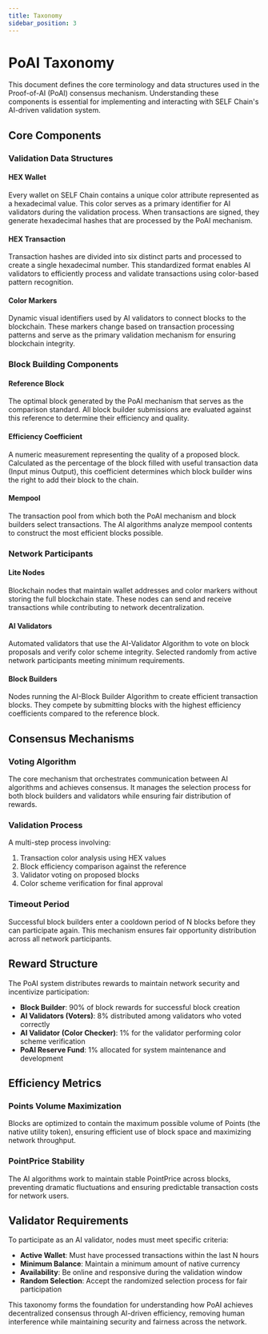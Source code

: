 ```yaml
---
title: Taxonomy
sidebar_position: 3
---
```


# PoAI Taxonomy

This document defines the core terminology and data structures used in the Proof-of-AI (PoAI) consensus mechanism. Understanding these components is essential for implementing and interacting with SELF Chain's AI-driven validation system.

## Core Components

### Validation Data Structures

#### HEX Wallet
Every wallet on SELF Chain contains a unique color attribute represented as a hexadecimal value. This color serves as a primary identifier for AI validators during the validation process. When transactions are signed, they generate hexadecimal hashes that are processed by the PoAI mechanism.

#### HEX Transaction
Transaction hashes are divided into six distinct parts and processed to create a single hexadecimal number. This standardized format enables AI validators to efficiently process and validate transactions using color-based pattern recognition.

#### Color Markers
Dynamic visual identifiers used by AI validators to connect blocks to the blockchain. These markers change based on transaction processing patterns and serve as the primary validation mechanism for ensuring blockchain integrity.

### Block Building Components

#### Reference Block
The optimal block generated by the PoAI mechanism that serves as the comparison standard. All block builder submissions are evaluated against this reference to determine their efficiency and quality.

#### Efficiency Coefficient
A numeric measurement representing the quality of a proposed block. Calculated as the percentage of the block filled with useful transaction data (Input minus Output), this coefficient determines which block builder wins the right to add their block to the chain.

#### Mempool
The transaction pool from which both the PoAI mechanism and block builders select transactions. The AI algorithms analyze mempool contents to construct the most efficient blocks possible.

### Network Participants

#### Lite Nodes
Blockchain nodes that maintain wallet addresses and color markers without storing the full blockchain state. These nodes can send and receive transactions while contributing to network decentralization.

#### AI Validators
Automated validators that use the AI-Validator Algorithm to vote on block proposals and verify color scheme integrity. Selected randomly from active network participants meeting minimum requirements.

#### Block Builders
Nodes running the AI-Block Builder Algorithm to create efficient transaction blocks. They compete by submitting blocks with the highest efficiency coefficients compared to the reference block.

## Consensus Mechanisms

### Voting Algorithm
The core mechanism that orchestrates communication between AI algorithms and achieves consensus. It manages the selection process for both block builders and validators while ensuring fair distribution of rewards.

### Validation Process
A multi-step process involving:
1. Transaction color analysis using HEX values
2. Block efficiency comparison against the reference
3. Validator voting on proposed blocks
4. Color scheme verification for final approval

### Timeout Period
Successful block builders enter a cooldown period of N blocks before they can participate again. This mechanism ensures fair opportunity distribution across all network participants.

## Reward Structure

The PoAI system distributes rewards to maintain network security and incentivize participation:

- **Block Builder**: 90% of block rewards for successful block creation
- **AI Validators (Voters)**: 8% distributed among validators who voted correctly
- **AI Validator (Color Checker)**: 1% for the validator performing color scheme verification
- **PoAI Reserve Fund**: 1% allocated for system maintenance and development

## Efficiency Metrics

### Points Volume Maximization
Blocks are optimized to contain the maximum possible volume of Points (the native utility token), ensuring efficient use of block space and maximizing network throughput.

### PointPrice Stability
The AI algorithms work to maintain stable PointPrice across blocks, preventing dramatic fluctuations and ensuring predictable transaction costs for network users.

## Validator Requirements

To participate as an AI validator, nodes must meet specific criteria:

- **Active Wallet**: Must have processed transactions within the last N hours
- **Minimum Balance**: Maintain a minimum amount of native currency
- **Availability**: Be online and responsive during the validation window
- **Random Selection**: Accept the randomized selection process for fair participation

This taxonomy forms the foundation for understanding how PoAI achieves decentralized consensus through AI-driven efficiency, removing human interference while maintaining security and fairness across the network.